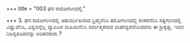 +++
title = "003 ಘನ ರಜೋಗುಣದಲ್ಲಿ"

+++
3. ಘನ ರಜೋಗುಣದಲ್ಲಿ ಚತುರ್ಮುಖನಾದ ಬ್ರಹ್ಮನೆನಿಸಿ ತಮೋಗುಣದಲ್ಲಿ ಶಂಕರನೆನಿಸಿ ಸತ್ವಗುಣದಲ್ಲಿ ವಿಷ್ಣುವೆನಿಸಿ, ವಿಶ್ವವನ್ನೆಲ್ಲ ವ್ಯಾಪಿಸಿದ ಮಹಿಮನೆನಿಸಿ ಸರ್ವಾತ್ಮಕನಾದ ಮಹೇಶ್ವರನೆನಿಸಿದವನು ಈ ಶ್ರೀಕೃಷ್ಣ. ಇವನ ನಿಜಸ್ವರೂಪವನ್ನು ಅರಿತವರಾರು ?